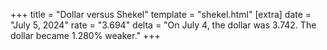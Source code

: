 +++
title = "Dollar versus Shekel"
template = "shekel.html"
[extra]
date = "July  5, 2024"
rate = "3.694"
delta = "On July  4, the dollar was 3.742. The dollar became 1.280% weaker."
+++
